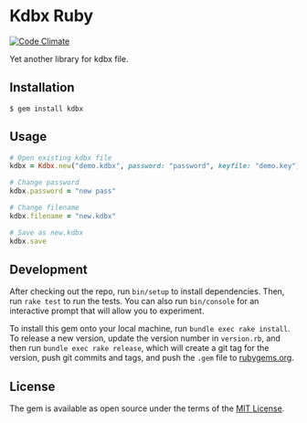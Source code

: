 # Kdbx Ruby

[![Code Climate](https://codeclimate.com/github/rumtid/kdbx.rb/badges/gpa.svg)](https://codeclimate.com/github/rumtid/kdbx.rb)

Yet another library for kdbx file.

## Installation

    $ gem install kdbx

## Usage

```ruby
# Open existing kdbx file
kdbx = Kdbx.new("demo.kdbx", password: "password", keyfile: "demo.key")

# Change password
kdbx.password = "new pass"

# Change filename
kdbx.filename = "new.kdbx"

# Save as new.kdbx
kdbx.save
```

## Development

After checking out the repo, run `bin/setup` to install dependencies. Then, run `rake test` to run the tests. You can also run `bin/console` for an interactive prompt that will allow you to experiment.

To install this gem onto your local machine, run `bundle exec rake install`. To release a new version, update the version number in `version.rb`, and then run `bundle exec rake release`, which will create a git tag for the version, push git commits and tags, and push the `.gem` file to [rubygems.org](https://rubygems.org).

## License

The gem is available as open source under the terms of the [MIT License](http://opensource.org/licenses/MIT).
